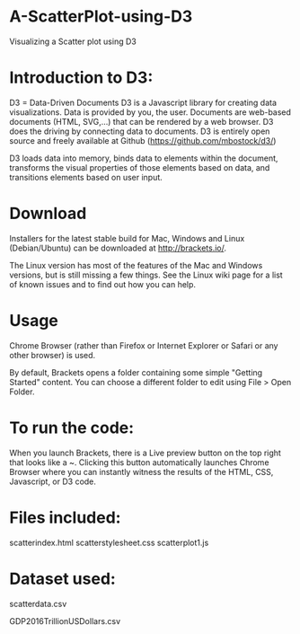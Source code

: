 # A-ScatterPlot-using-D3
Visualizing a Scatter plot using D3

# Introduction to D3:

D3 = Data-Driven Documents D3 is a Javascript library for creating data visualizations. Data is provided by you, the user. Documents are web-based documents (HTML, SVG,…) that can be rendered by a web browser. D3 does the driving by connecting data to documents. D3 is entirely open source and freely available at Github (https://github.com/mbostock/d3/)

D3 loads data into memory, binds data to elements within the document, transforms the visual properties of those elements based on data, and transitions elements based on user input.

# Download

Installers for the latest stable build for Mac, Windows and Linux (Debian/Ubuntu) can be downloaded at http://brackets.io/.

The Linux version has most of the features of the Mac and Windows versions, but is still missing a few things. See the Linux wiki page for a list of known issues and to find out how you can help.

# Usage

Chrome Browser (rather than Firefox or Internet Explorer or Safari or any other browser) is used.

By default, Brackets opens a folder containing some simple "Getting Started" content. You can choose a different folder to edit using File > Open Folder.

# To run the code:

When you launch Brackets, there is a Live preview button on the top right that looks like a ~. Clicking this button automatically launches Chrome Browser where you can instantly witness the results of the HTML, CSS, Javascript, or D3 code.

# Files included:

scatterindex.html
scatterstylesheet.css
scatterplot1.js

# Dataset used: 
scatterdata.csv

GDP2016TrillionUSDollars.csv

